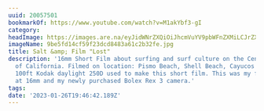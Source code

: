 ```yaml
---
uuid: 20057501
bookmarkOf: https://www.youtube.com/watch?v=M1akYbf3-gI
category: 
headImage: https://images.are.na/eyJidWNrZXQiOiJhcmVuYV9pbWFnZXMiLCJrZXkiOiIyMDA1NzUwMS9vcmlnaW5hbF85YmU1ZmQxNGNmNTlmMjNkY2Q4NDgzYTYxYzJiMzJmZS5qcGciLCJlZGl0cyI6eyJyZXNpemUiOnsid2lkdGgiOjEyMDAsImhlaWdodCI6MTIwMCwiZml0IjoiaW5zaWRlIiwid2l0aG91dEVubGFyZ2VtZW50Ijp0cnVlfSwid2VicCI6eyJxdWFsaXR5Ijo5MH0sImpwZWciOnsicXVhbGl0eSI6OTB9LCJyb3RhdGUiOm51bGx9fQ==?bc=0
imageName: 9be5fd14cf59f23dcd8483a61c2b32fe.jpg
title: Salt &amp; Film "Lost"
description: '16mm Short Film about surfing and surf culture on the Central Coast
  of California. Filmed on location: Pismo Beach, Shell Beach, Cayucos Beach Single
  100ft Kodak daylight 250D used to make this short film. This was my first attempt
  at 16mm and my newly purchased Bolex Rex 3 camera.'
tags: 
date: '2023-01-26T19:46:42.189Z'
---
```

